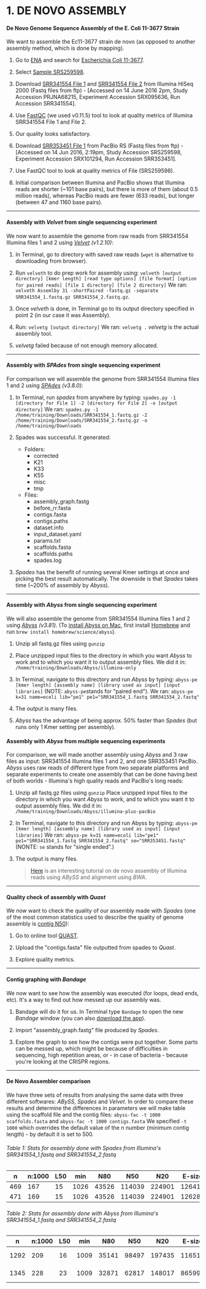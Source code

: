# 1. DE NOVO ASSEMBLY

#### De Novo Genome Sequence Assembly of the E. Coli 11-3677 Strain

We want to assemble the Ec11-3677 strain de novo (as opposed to another assembly method, which is done by mapping).

1. Go to [ENA](http://www.ebi.ac.uk/ena) and search for [Escherichia Coli 11-3677](http://www.ebi.ac.uk/ena/data/search?query=Escherichia+coli+11-3677).

2. Select [Sample SRS259598](http://www.ebi.ac.uk/ena/data/view/SRS259598).

3. Download [SRR341554 File 1](ftp://ftp.sra.ebi.ac.uk/vol1/fastq/SRR341/SRR341554/SRR341554_1.fastq.gz) and [SRR341554 File 2](ftp://ftp.sra.ebi.ac.uk/vol1/fastq/SRR341/SRR341554/SRR341554_2.fastq.gz) from Illumina HiSeq 2000 (Fastq files from ftp) - [Accessed on 14 June 2016 2pm, Study Accession PRJNA68215, Experiment Accession SRX095636, Run Accession SRR341554].

4. Use [FastQC](http://www.bioinformatics.babraham.ac.uk/projects/fastqc/) (we used v0.11.5) tool to look at quality metrics of Illumina SRR341554 File 1 and File 2.

5. Our quality looks satisfactory.

6. Download [SRR353451 File 1](ftp://ftp.sra.ebi.ac.uk/vol1/fastq/SRR353/SRR353451/SRR353451.fastq.gz) from PacBio RS (Fastq files from ftp) - [Accessed on 14 Jun 2016, 2:19pm, Study Accession SRS259598, Experiment Accession SRX101294, Run Accession SRR353451].

7. Use FastQC tool to look at quality metrics of File (SRS259598).

8. Initial comparison between Illumina and PacBio shows that Illumina reads are shorter (~101 base pairs), but there is more of them (about 0.5 million reads), whereas PacBio reads are fewer (633 reads), but longer (between 47 and 1160 base pairs).

---

#### Assembly with *Velvet* from single sequencing experiment

We now want to assemble the genome from raw reads from SRR341554 Illumina files 1 and 2 using *[Velvet](https://www.ebi.ac.uk/~zerbino/velvet/) (v1.2.10)*:

1. In Terminal, go to directory with saved raw reads (`wget` is alternative to downloading from browser).

2. Run `velveth` to do prep work for assembly using: `velveth [output directory] [kmer length] [read type options] [file format] [option for paired reads] [file 1 directory] [file 2 directory]` We ran: `velveth Assemlby 31 -shortPaired -fastq.gz -separate SRR341554_1.fastq.gz SRR341554_2.fastq.gz`.

3. Once *velveth* is done, in Terminal go to its output directory specified in point 2 (in our case it was Assembly).

4. Run: `velvetg [output directory]` We ran: `velvetg .` *velvetg* is the actual assembly tool.

5. *velvetg* failed because of not enough memory allocated.

---

#### Assembly with *SPAdes* from single sequencing experiment

For comparison we will assemble the genome from SRR341554 Illumina files 1 and 2 using *[SPAdes](http://bioinf.spbau.ru/spades) (v3.8.0)*:

1. In Terminal, run *spades* from anywhere by typing: `spades.py -1 [directory for File 1] -2 [directory for File 2] -o [output directory]` We ran: `spades.py -1 /home/training/Downloads/SRR341554_1.fastq.gz -2 /home/training/Downloads/SRR341554_2.fastq.gz -o /home/training/Downloads`

2. Spades was successful. It generated:
   - Folders:
      - corrected
      - K21
      - K33
      - K55
      - misc
      - tmp
   - Files:
      - assembly_graph.fastg
      - before_rr.fasta
      - contigs.fasta
      - contigs.paths
      - dataset.info
      - input_dataset.yaml
      - params.txt
      - scaffolds.fasta
      - scaffolds.paths   
      - spades.log

3. *Spades* has the benefit of running several Kmer settings at once and picking the best result automatically. The downside is that *Spades* takes time (~200% of assembly by *Abyss*).

---

#### Assembly with *Abyss* from single sequencing experiment

We will also assemble the genome from SRR341554 Illumina files 1 and 2 using *[Abyss](https://github.com/bcgsc/abyss) (v3.81)*. (To [install Abyss on Mac](https://github.com/bcgsc/abyss#install-abyss-on-mac-os-x), first install [Homebrew](http://brew.sh/) and run `brew install homebrew/science/abyss`).

1. Unzip all fastq.gz files using `gunzip`

2. Place unzipped input files to the directory in which you want *Abyss* to work and to which you want it to output assembly files. We did it in: `/home/training/Downloads/Abyss/illumina-only`

3. In Terminal, navigate to this directory and run *Abyss* by typing:
`abyss-pe [kmer length] [assembly name] [library used as input] [input libraries]` (NOTE: `abyss-pe`stands for "paired end"). We ran:
`abyss-pe k=31 name=ecoli lib="pe1" pe1="SRR341554_1.fastq SRR341554_2.fastq"`

4. The output is many files.

5. *Abyss* has the advantage of being approx. 50% faster than *Spades* (but runs only 1 Kmer setting per assembly).


#### Assembly with *Abyss* from multiple sequencing experiments

For comparison, we will made another assembly using *Abyss* and 3 raw files as input: SRR341554 Illumina files 1 and 2, and one SRR353451 PacBio. *Abyss* uses raw reads of different type from two separate platforms and separate experiments to create one assembly that can be done having best of both worlds - Illumina's high quality reads and PacBio's long reads:

1. Unzip all fastq.gz files using `gunzip` Place unzipped input files to the directory in which you want *Abyss* to work, and to which you want it to output assembly files. We did it in: `/home/training/Downloads/Abyss/illumina-plus-pacBio`

2. In Terminal, navigate to this directory and run Abyss by typing: `abyss-pe [kmer length] [assembly name] [library used as input] [input libraries]` We ran: `abyss-pe k=31 name=ecoli lib="pe1" pe1="SRR341554_1.fastq SRR341554_2.fastq" se="SRR353451.fastq"` (NONTE: `se` stands for "single ended".)

3. The output is many files.

   > [Here](http://evomics.org/learning/assembly-and-alignment/abyss/) is an interesting tutorial on de novo assembly of Illumina reads using *ABySS* and alignment using *BWA*.

---

#### Quality check of assembly with *Quast*

We now want to check the quality of our assembly made with *Spades* (one of the most common statistics used to describe the quality of genome assembly is [contig N50](http://www.nature.com/nrg/journal/v13/n5/box/nrg3174_BX1.html)):

1. Go to online tool [QUAST](http://quast.bioinf.spbau.ru).

2. Upload the "contigs.fasta" file outputted from spades to *Quast*.

3. Explore quality metrics.

---

#### Contig graphing with *Bandage*

We now want to see how the assembly was executed (for loops, dead ends, etc). It's a way to find out how messed up our assembly was.

1. Bandage will do it for us. In Terminal type `Bandage` to open the new *Bandage* window (you can also [download the app](https://rrwick.github.io/Bandage/)).

2. Import "assembly_graph.fastg" file produced by *Spades*.

3. Explore the graph to see how the contigs were put together. Some parts can be messed up, which might be because of difficulties in sequencing, high repetition areas, or - in case of bacteria - because you're looking at the CRISPR regions.

---

#### De Novo Assembler comparison

We have three sets of results from analysing the same data with three different softwares: *ABySS*, *Spades* and *Velvet*. In order to compare these results and determine the differences in parameters we will make table using the scaffold file and the contig files: `abyss-fac -t 1000 scaffolds.fasta` and `abyss-fac -t 1000 contigs.fasta` We specified `-t 1000` which overrides the default value of the n number (minimum contig length) - by default it is set to 500.


###### Table 1: Stats for assembly done with *Spades* from Illumina's SRR341554_1.fastq and SRR341554_2.fastq

n   |n:1000 |L50 |min  |N80   |N50    |N20    |E-size  |max    |sum     |name
--- |---    |--- |---  |---   |---    |---    |---     |---    |---     |---
469 |167    |15  |1026 |43526 |114039 |224901 |126413  |300784 |5205001 |scaffolds.fasta
471 |169    |15  |1026 |43526 |114039 |224901 |126287  |300784 |5205001 |contigs.fasta


###### Table 2: Stats for assembly done with *Abyss* from Illumina's SRR341554_1.fastq and SRR341554_2.fastq

n    |n:1000 |L50 |min  |N80   |N50   |N20    |E-size  |max    |sum     |name
---  |---    |--- |---  |---   |---   |---    |---     |---    |---     |---
1292 |209    |16  |1009 |35141 |98497 |197435 |116511  |287685 |5299825 |ecoli-scaffolds.fa
1345 |228    |23  |1009 |32871 |62817 |148017 |86599   |250344 |5286969 |ecoli-contigs.fa
